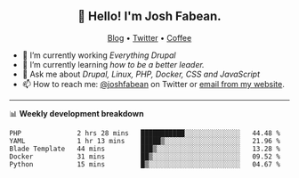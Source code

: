 <h2 align="center">👋 Hello! I'm Josh Fabean.</h2>
<p align="center">
  <a href="https://joshfabean.com">Blog</a> •
  <a href="https://twitter.com/fabean">Twitter</a> •
  <a href="https://www.buymeacoffee.com/LSxne6Yr4">Coffee</a>
</p>

- 🔭 I’m currently working *Everything Drupal*
- 🌱 I’m currently learning *how to be a better leader.*
- 💬 Ask me about *Drupal, Linux, PHP, Docker, CSS and JavaScript*
- 📫 How to reach me: [@joshfabean](https://twitter.com/joshfabean) on Twitter or [email from my website](https://joshfabean.com).

-------

📊 **Weekly development breakdown**
<!--START_SECTION:waka-->
```text
PHP              2 hrs 28 mins   ███████████░░░░░░░░░░░░░░   44.48 % 
YAML             1 hr 13 mins    █████▒░░░░░░░░░░░░░░░░░░░   21.96 % 
Blade Template   44 mins         ███▒░░░░░░░░░░░░░░░░░░░░░   13.28 % 
Docker           31 mins         ██▒░░░░░░░░░░░░░░░░░░░░░░   09.52 % 
Python           15 mins         █▒░░░░░░░░░░░░░░░░░░░░░░░   04.67 % 
```
<!--END_SECTION:waka-->

<!--
**fabean/fabean** is a ✨ _special_ ✨ repository because its `README.md` (this file) appears on your GitHub profile.

Here are some ideas to get you started:

- 🔭 I’m currently working on ...
- 🌱 I’m currently learning ...
- 👯 I’m looking to collaborate on ...
- 🤔 I’m looking for help with ...
- 💬 Ask me about ...
- 📫 How to reach me: ...
- 😄 Pronouns: ...
- ⚡ Fun fact: ...
-->
